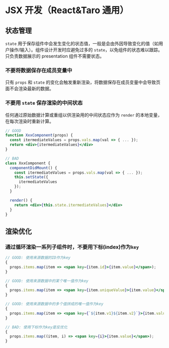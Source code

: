 # JSX 开发（React&Taro 通用）

## 状态管理

`state` 用于保存组件中会发生变化的状态值，一般是会由外因导致变化的值（如用户操作/输入）。组件设计开发时应避免过多的 `state`，以免组件的状态难以跟踪。
只负责数据展示的 presentation 组件不需要状态。

### 不要将数据保存在成员变量中

只有 `props` 和 `state` 的变化会触发重新渲染，将数据保存在成员变量中会导致页面不会渲染最新的数据。

### 不要用 `state` 保存渲染的中间状态

任何通过原始数据计算或重组以供渲染用的中间状态应作为 `render` 的本地变量，在每次渲染时重新计算。

```jsx
// GOOD
function XxxComponent(props) {
  const itermediateValues = props.vals.map(val => { ... });
  return <div>{itermediateValues}</div>
}

// BAD
class XxxComponent {
  componentDidMount() {
    const itermediateValues = props.vals.map(val => { ... });
    this.setState({
      itermediateValues
    });
  }

  render() {
    return <div>{this.state.itermediateValues}</div>
  }
}
```

## 渲染优化

### 通过循环渲染一系列子组件时，不要用下标(index)作为`key`

```jsx
// GOOD: 使用来源数据的ID作为key
{
  props.items.map(item => <span key={item.id}>{item.value}</span>);
}

// GOOD: 使用来源数据中的某个唯一值作为key
{
  props.items.map(item => <span key={item.uniqueValue}>{item.value}</span>);
}

// GOOD: 使用来源数据中的多个值拼成的唯一值作为key
{
  props.items.map(item => <span key={`${item.v1}${item.v2}`}>{item.value}</span>);
}

// BAD: 使用下标作为key是反优化
{
  props.items.map((item, i) => <span key={i}>{item.value}</span>);
}
```
